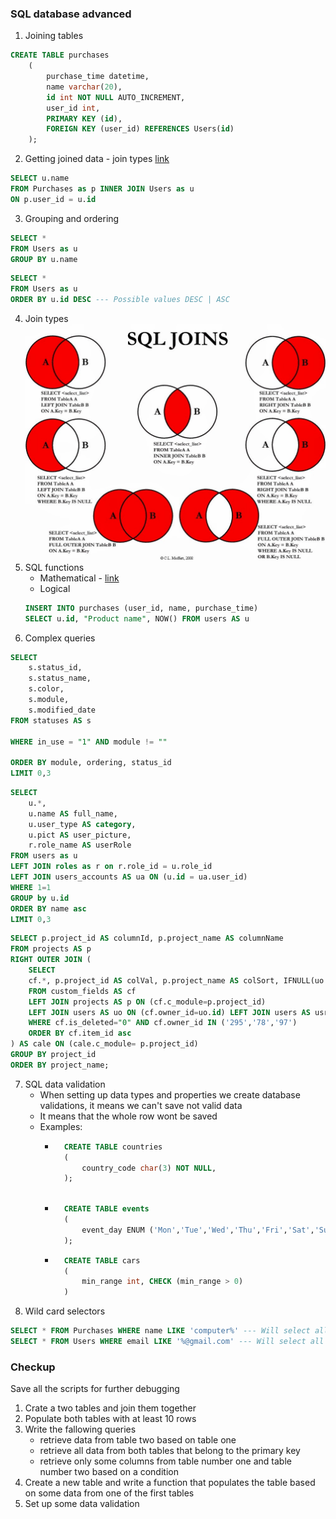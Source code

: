 ### SQL database advanced
1. Joining tables
```sql
CREATE TABLE purchases
    (
        purchase_time datetime,
        name varchar(20),
        id int NOT NULL AUTO_INCREMENT,
        user_id int,
        PRIMARY KEY (id),
        FOREIGN KEY (user_id) REFERENCES Users(id)
    );
```

2. Getting joined data - join types [link](http://www.sql-join.com/sql-join-types)
```sql
SELECT u.name 
FROM Purchases as p INNER JOIN Users as u
ON p.user_id = u.id
```

3. Grouping and ordering

```sql
SELECT *
FROM Users as u
GROUP BY u.name
```

```sql
SELECT *
FROM Users as u
ORDER BY u.id DESC --- Possible values DESC | ASC
```

4. Join types
![SQL joins](local-env-setup/src/W04L03/img/sql-joins.jpg)
5. SQL functions
    * Mathematical - [link](https://dev.mysql.com/doc/refman/8.0/en/mathematical-functions.html)
    * Logical
    ```sql
    INSERT INTO purchases (user_id, name, purchase_time)
    SELECT u.id, "Product name", NOW() FROM users AS u
    ```
6. Complex queries
```sql
SELECT
    s.status_id,
    s.status_name,
    s.color,
    s.module,
    s.modified_date
FROM statuses AS s

WHERE in_use = "1" AND module != ""

ORDER BY module, ordering, status_id
LIMIT 0,3
```
```sql
SELECT 
    u.*,
    u.name AS full_name,
    u.user_type AS category,
    u.pict AS user_picture,
    r.role_name AS userRole 
FROM users as u
LEFT JOIN roles as r on r.role_id = u.role_id
LEFT JOIN users_accounts AS ua ON (u.id = ua.user_id)
WHERE 1=1 
GROUP by u.id
ORDER BY name asc
LIMIT 0,3
```
```sql
SELECT p.project_id AS columnId, p.project_name AS columnName  
FROM projects AS p
RIGHT OUTER JOIN (
    SELECT
    cf.*, p.project_id AS colVal, p.project_name AS colSort, IFNULL(uo.id, 0) AS rowVal, uo.name AS rowSort , usr.initials AS owner_initials, usr.name AS owner_name 
    FROM custom_fields AS cf
    LEFT JOIN projects AS p ON (cf.c_module=p.project_id)
    LEFT JOIN users AS uo ON (cf.owner_id=uo.id) LEFT JOIN users AS usr ON (usr.id = cf.owner_id) 
    WHERE cf.is_deleted="0" AND cf.owner_id IN ('295','78','97') 
    ORDER BY cf.item_id asc
) AS cale ON (cale.c_module= p.project_id)
GROUP BY project_id
ORDER BY project_name;		
```
7. SQL data validation
    * When setting up data types and properties we create database validations, it means we can't save not valid data
    * It means that the whole row wont be saved
    * Examples:
        * ```sql
            CREATE TABLE countries
            (
                country_code char(3) NOT NULL,
            );
        
        * ```sql
            CREATE TABLE events
            (
                event_day ENUM ('Mon','Tue','Wed','Thu','Fri','Sat','Sun'),
            );
        * ```sql
            CREATE TABLE cars
            (
                min_range int, CHECK (min_range > 0)
            )

8. Wild card selectors
```sql
SELECT * FROM Purchases WHERE name LIKE 'computer%' --- Will select all rows that starts with computer
SELECT * FROM Users WHERE email LIKE '%@gmail.com' --- Will select all rows that end with @gmail.com
```

### Checkup
Save all the scripts for further debugging
1. Crate a two tables and join them together
2. Populate both tables with at least 10 rows
3. Write the fallowing queries
    * retrieve data from table two based on table one
    * retrieve all data from both tables that belong to the primary key
    * retrieve only some columns from table number one and table number two based on a condition
4. Create a new table and write a function that populates the table based on some data from one of the first tables
5. Set up some data validation